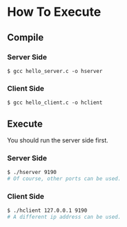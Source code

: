 # How To Execute

## Compile

### Server Side
```
$ gcc hello_server.c -o hserver
```

### Client Side
```
$ gcc hello_client.c -o hclient
```

## Execute
You should run the server side first.

### Server Side
```bash
$ ./hserver 9190
# Of course, other ports can be used.
```

### Client Side
```bash
$ ./hclient 127.0.0.1 9190
# A different ip address can be used.
```
